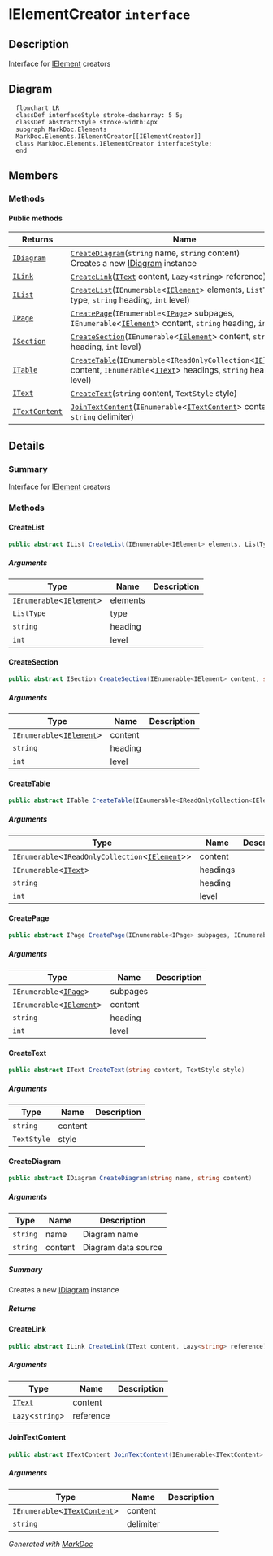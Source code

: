 # IElementCreator `interface`

## Description
Interface for [IElement](./IElement.md) creators

## Diagram
```mermaid
  flowchart LR
  classDef interfaceStyle stroke-dasharray: 5 5;
  classDef abstractStyle stroke-width:4px
  subgraph MarkDoc.Elements
  MarkDoc.Elements.IElementCreator[[IElementCreator]]
  class MarkDoc.Elements.IElementCreator interfaceStyle;
  end
```

## Members
### Methods
#### Public  methods
| Returns | Name |
| --- | --- |
| [`IDiagram`](./IDiagram.md) | [`CreateDiagram`](markdoc/elements/IElementCreator.md#creatediagram)(`string` name, `string` content)<br>Creates a new [IDiagram](./IDiagram.md) instance |
| [`ILink`](./ILink.md) | [`CreateLink`](markdoc/elements/IElementCreator.md#createlink)([`IText`](./IText.md) content, `Lazy`&lt;`string`&gt; reference) |
| [`IList`](./IList.md) | [`CreateList`](markdoc/elements/IElementCreator.md#createlist)(`IEnumerable`&lt;[`IElement`](./IElement.md)&gt; elements, `ListType` type, `string` heading, `int` level) |
| [`IPage`](./IPage.md) | [`CreatePage`](markdoc/elements/IElementCreator.md#createpage)(`IEnumerable`&lt;[`IPage`](./IPage.md)&gt; subpages, `IEnumerable`&lt;[`IElement`](./IElement.md)&gt; content, `string` heading, `int` level) |
| [`ISection`](./ISection.md) | [`CreateSection`](markdoc/elements/IElementCreator.md#createsection)(`IEnumerable`&lt;[`IElement`](./IElement.md)&gt; content, `string` heading, `int` level) |
| [`ITable`](./ITable.md) | [`CreateTable`](markdoc/elements/IElementCreator.md#createtable)(`IEnumerable`&lt;`IReadOnlyCollection`&lt;[`IElement`](./IElement.md)&gt;&gt; content, `IEnumerable`&lt;[`IText`](./IText.md)&gt; headings, `string` heading, `int` level) |
| [`IText`](./IText.md) | [`CreateText`](markdoc/elements/IElementCreator.md#createtext)(`string` content, `TextStyle` style) |
| [`ITextContent`](./ITextContent.md) | [`JoinTextContent`](markdoc/elements/IElementCreator.md#jointextcontent)(`IEnumerable`&lt;[`ITextContent`](./ITextContent.md)&gt; content, `string` delimiter) |

## Details
### Summary
Interface for [IElement](./IElement.md) creators

### Methods
#### CreateList
```csharp
public abstract IList CreateList(IEnumerable<IElement> elements, ListType type, string heading, int level)
```
##### Arguments
| Type | Name | Description |
| --- | --- | --- |
| `IEnumerable`&lt;[`IElement`](./IElement.md)&gt; | elements |   |
| `ListType` | type |   |
| `string` | heading |   |
| `int` | level |   |

#### CreateSection
```csharp
public abstract ISection CreateSection(IEnumerable<IElement> content, string heading, int level)
```
##### Arguments
| Type | Name | Description |
| --- | --- | --- |
| `IEnumerable`&lt;[`IElement`](./IElement.md)&gt; | content |   |
| `string` | heading |   |
| `int` | level |   |

#### CreateTable
```csharp
public abstract ITable CreateTable(IEnumerable<IReadOnlyCollection<IElement>> content, IEnumerable<IText> headings, string heading, int level)
```
##### Arguments
| Type | Name | Description |
| --- | --- | --- |
| `IEnumerable`&lt;`IReadOnlyCollection`&lt;[`IElement`](./IElement.md)&gt;&gt; | content |   |
| `IEnumerable`&lt;[`IText`](./IText.md)&gt; | headings |   |
| `string` | heading |   |
| `int` | level |   |

#### CreatePage
```csharp
public abstract IPage CreatePage(IEnumerable<IPage> subpages, IEnumerable<IElement> content, string heading, int level)
```
##### Arguments
| Type | Name | Description |
| --- | --- | --- |
| `IEnumerable`&lt;[`IPage`](./IPage.md)&gt; | subpages |   |
| `IEnumerable`&lt;[`IElement`](./IElement.md)&gt; | content |   |
| `string` | heading |   |
| `int` | level |   |

#### CreateText
```csharp
public abstract IText CreateText(string content, TextStyle style)
```
##### Arguments
| Type | Name | Description |
| --- | --- | --- |
| `string` | content |   |
| `TextStyle` | style |   |

#### CreateDiagram
```csharp
public abstract IDiagram CreateDiagram(string name, string content)
```
##### Arguments
| Type | Name | Description |
| --- | --- | --- |
| `string` | name | Diagram name |
| `string` | content | Diagram data source |

##### Summary
Creates a new [IDiagram](./IDiagram.md) instance

##### Returns


#### CreateLink
```csharp
public abstract ILink CreateLink(IText content, Lazy<string> reference)
```
##### Arguments
| Type | Name | Description |
| --- | --- | --- |
| [`IText`](./IText.md) | content |   |
| `Lazy`&lt;`string`&gt; | reference |   |

#### JoinTextContent
```csharp
public abstract ITextContent JoinTextContent(IEnumerable<ITextContent> content, string delimiter)
```
##### Arguments
| Type | Name | Description |
| --- | --- | --- |
| `IEnumerable`&lt;[`ITextContent`](./ITextContent.md)&gt; | content |   |
| `string` | delimiter |   |

*Generated with* [*MarkDoc*](https://github.com/hailstorm75/MarkDoc.Core)
